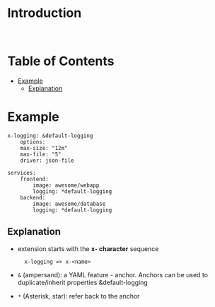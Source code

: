 <!-- omit in toc -->
# Introduction

<br />

<!-- omit in toc -->
# Table of Contents
- [Example](#example)
  - [Explanation](#explanation)

# Example
    x-logging: &default-logging
        options:
        max-size: "12m"
        max-file: "5"
        driver: json-file

    services:
        frontend:
            image: awesome/webapp
            logging: *default-logging
        backend:
            image: awesome/database
            logging: *default-logging
## Explanation
- extension starts with the **x- character** sequence

        x-logging => x-<name>

- `&` (ampersand): a YAML feature - anchor. Anchors can be used to duplicate/inherit properties 
        &default-logging
- `*` (Asterisk, star): refer back to the anchor



    